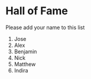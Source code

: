 # Hall of Fame
Please add your name to this list

1. Jose
2. Alex
3. Benjamin
4. Nick
5. Matthew
6. Indira
